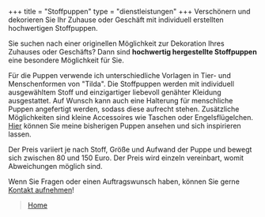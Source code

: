 +++
title = "Stoffpuppen"
type = "dienstleistungen"
+++
Verschönern und dekorieren Sie Ihr Zuhause oder Geschäft mit individuell erstellten hochwertigen Stoffpuppen.

<!--more-->

Sie suchen nach einer originellen Möglichkeit zur Dekoration Ihres Zuhauses oder Geschäfts? Dann sind <strong>hochwertig hergestellte Stoffpuppen</strong> eine besondere Möglichkeit für Sie.

Für die Puppen verwende ich unterschiedliche Vorlagen in Tier- und Menschenformen von "Tilda". Die </strong>Stoffpuppen</strong> werden mit individuell ausgewähltem Stoff und einzigartiger liebevoll genähter Kleidung ausgestattet. Auf Wunsch kann auch eine Halterung für menschliche Puppen angefertigt werden, sodass diese aufrecht stehen. Zusätzliche Möglichkeiten sind kleine Accessoires wie Taschen oder Engelsflügelchen. <a href="https://LesArts-MariaFrank.de/stoffwerke/" title="Weiterleitung zu der Stoffwerke-Gallerie von Maria Frank">Hier</a> können Sie meine bisherigen Puppen ansehen und sich inspirieren lassen.

Der Preis variiert je nach Stoff, Größe und Aufwand der Puppe und bewegt sich zwischen 80 und 150 Euro. Der Preis wird einzeln vereinbart, womit Abweichungen möglich sind.

Wenn Sie Fragen oder einen Auftragswunsch haben, können Sie gerne <a href="https://LesArts-MariaFrank.de/kontakt/" title="Weiterleitung zu der Website &ldquo;Kontakt&rdquo;">Kontakt aufnehmen</a>!


> <a href="https://LesArts-MariaFrank.de/" title="Weiterleitung zu LesArts-MariaFrank">Home</a>
